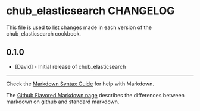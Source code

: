 chub_elasticsearch CHANGELOG
============================

This file is used to list changes made in each version of the chub_elasticsearch cookbook.

0.1.0
-----
- [David] - Initial release of chub_elasticsearch

- - -
Check the [Markdown Syntax Guide](http://daringfireball.net/projects/markdown/syntax) for help with Markdown.

The [Github Flavored Markdown page](http://github.github.com/github-flavored-markdown/) describes the differences between markdown on github and standard markdown.
